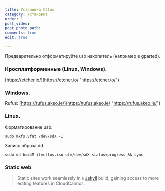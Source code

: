 ```yaml
---
title: Установка Ctlos
category: Установка
order: 1
post_video: 
post_photo_path: 
comments: true
edit: true

---
```


Предварительно отформатируйте usb накопитель (например в gparted).

### Кросплатформенные (Linux, Windows).

[https://etcher.io/](https://etcher.io/ "https://etcher.io/")

### Windows.

Rufus: [https://rufus.akeo.ie/](https://rufus.akeo.ie/ "https://rufus.akeo.ie/")

### Linux.

Форматирование usb.

    sudo mkfs.vfat /dev/sdX -I

Запись образа dd.

    sudo dd bs=4M if=ctlos.iso of=/dev/sdX status=progress && sync

### Static web

> Static sites work seamlessly in a [Jekyll](/building/jekyll/) build, gaining access to more editing features in CloudCannon.